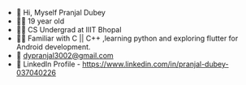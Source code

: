 - 👋 Hi, Myself Pranjal Dubey
- 🧍‍♂️ 19 year old 
- 👨‍🎓 CS Undergrad at IIIT Bhopal
- 👨‍💻 Familiar with C || C++ ,learning python and
     exploring flutter for Android development.
- 📧 dypranjal3002@gmail.com
- 👤 LinkedIn Profile - https://www.linkedin.com/in/pranjal-dubey-037040226
